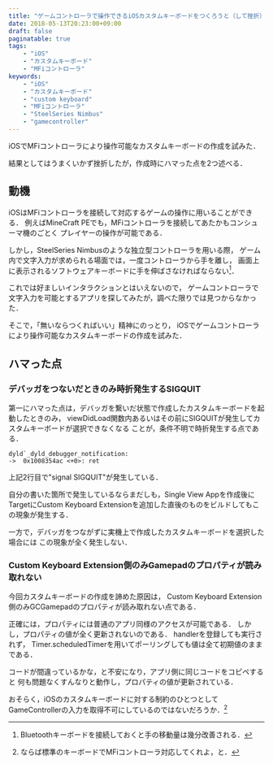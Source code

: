 ```yaml
---
title: "ゲームコントローラで操作できるiOSカスタムキーボードをつくろうと（して挫折）した話"
date: 2018-05-13T20:23:00+09:00
draft: false
paginatable: true
tags:
    - "iOS"
    - "カスタムキーボード"
    - "MFiコントローラ"
keywords:
    - "iOS"
    - "カスタムキーボード"
    - "custom keyboard"
    - "MFiコントローラ"
    - "SteelSeries Nimbus"
    - "gamecontroller"
---
```


iOSでMFiコントローラにより操作可能なカスタムキーボードの作成を試みた．

結果としてはうまくいかず挫折したが，作成時にハマった点を2つ述べる．

<!--more-->

## 動機

iOSはMFiコントローラを接続して対応するゲームの操作に用いることができる．
例えばMineCraft PEでも，MFiコントローラを接続してあたかもコンシューマ機のごとく
プレイヤーの操作が可能である．

しかし，SteelSeries Nimbusのような独立型コントローラを用いる際，
ゲーム内で文字入力が求められる場面では，一度コントローラから手を離し，
画面上に表示されるソフトウェアキーボードに手を伸ばさなければならない[^1]．

これでは好ましいインタラクションとはいえないので，
ゲームコントローラで文字入力を可能とするアプリを探してみたが，調べた限りでは見つからなかった．

そこで，「無いならつくればいい」精神にのっとり，
iOSでゲームコントローラにより操作可能なカスタムキーボードの作成を試みた．

## ハマった点

### デバッガをつないだときのみ時折発生するSIGQUIT

第一にハマった点は，デバッガを繋いだ状態で作成したカスタムキーボードを起動したときのみ，
viewDidLoad関数内あるいはその前にSIGQUITが発生してカスタムキーボードが選択できなくなる
ことが，条件不明で時折発生する点である．

```
dyld`_dyld_debugger_notification:
->  0x1008354ac <+0>: ret
```

上記2行目で"signal SIGQUIT"が発生している．

自分の書いた箇所で発生しているならまだしも，Single View Appを作成後に
TargetにCustom Keyboard Extensionを追加した直後のものをビルドしてもこの現象が発生する．

一方で，デバッガをつながずに実機上で作成したカスタムキーボードを選択した場合には
この現象が全く発生しない．

### Custom Keyboard Extension側のみGamepadのプロパティが読み取れない

今回カスタムキーボードの作成を諦めた原因は，
Custom Keyboard Extension側のみGCGamepadのプロパティが読み取れない点である．

正確には，プロパティには普通のアプリ同様のアクセスが可能である．
しかし，プロパティの値が全く更新されないのである．
handlerを登録しても実行されず，
Timer.scheduledTimerを用いてポーリングしても値は全て初期値のままである．

コードが間違っているかな，と不安になり，アプリ側に同じコードをコピペすると
何も問題なくすんなりと動作し，プロパティの値が更新されている．

おそらく，iOSのカスタムキーボードに対する制約のひとつとして
GameControllerの入力を取得不可にしているのではないだろうか．[^2]

[^1]: Bluetoothキーボードを接続しておくと手の移動量は幾分改善される．
[^2]: ならば標準のキーボードでMFiコントローラ対応してくれよ，と．
